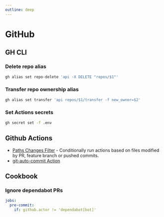 ```yaml
---
outline: deep
---
```


# GitHub

## GH CLI

### Delete repo alias

```bash
gh alias set repo-delete 'api -X DELETE "repos/$1"'
```

### Transfer repo ownership alias

```bash
gh alias set transfer 'api repos/$1/transfer -f new_owner=$2'
```

### Set Actions secrets

```bash
gh secret set -f .env
```

## Github Actions

- [Paths Changes Filter](https://github.com/dorny/paths-filter) - Conditionally run actions based on files modified by PR, feature branch or pushed commits.
- [git-auto-commit Action](https://github.com/stefanzweifel/git-auto-commit-action)

## Cookbook

### Ignore dependabot PRs

```yaml
jobs:
  pre-commit:
    if: github.actor != 'dependabot[bot]'
```
